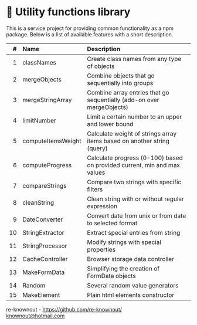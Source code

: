 # 🧱 Utility functions library

This is a service project for providing common functionality as a npm package. Below is a list of available features
with a short description.

|   # | Name               | Description                                                              |
|----:|:-------------------|:-------------------------------------------------------------------------|
|   1 | classNames         | Create class names from any type of objects                              |
|   2 | mergeObjects       | Combine objects that go sequentially into groups                         |
|   3 | mergeStringArray   | Combine array entries that go sequentially (add-on over mergeObjects)    |
|   4 | limitNumber        | Limit a certain number to an upper and lower bound                       |
|   5 | computeItemsWeight | Calculate weight of strings array items based on another string (query)  |
|   6 | computeProgress    | Calculate progress (0-100) based on provided current, min and max values |
|   7 | compareStrings     | Compare two strings with specific filters                                |
|   8 | cleanString        | Clean string with or without regular expression                          |
|   9 | DateConverter      | Convert date from unix or from date to selected format                   |
|  10 | StringExtractor    | Extract special entries from string                                      |
|  11 | StringProcessor    | Modify strings with special properties                                   |
|  12 | CacheController    | Browser storage data controller                                          |
|  13 | MakeFormData       | Simplifying the creation of FormData objects                             |
|  14 | Random             | Several random value generators                                          |
|  15 | MakeElement        | Plain html elements constructor                                          |

re-knownout - https://github.com/re-knownout/
<br>knownout@hotmail.com
